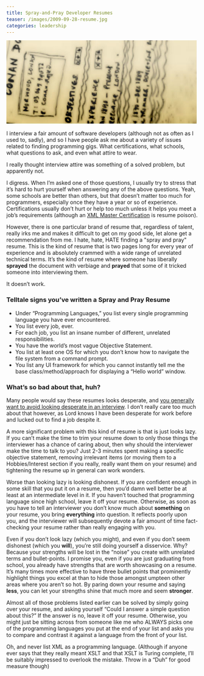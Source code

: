 ```yaml
---
title: Spray-and-Pray Developer Resumes
teaser: /images/2009-09-28-resume.jpg
categories: leadership
---
```


![](/images/2009-09-28-resume.jpg)

I interview a fair amount of software developers (although not as often as I used to, sadly), and so I have people ask me about a variety of issues related to finding programming gigs. What certifications, what schools, what questions to ask, and even what attire to wear.

I really thought interview attire was something of a solved problem, but apparently not.

I digress. When I’m asked one of those questions, I usually try to stress that it’s hard to hurt yourself when answering any of the above questions. Yeah, some schools are better than others, but that doesn’t matter too much for programmers, especially once they have a year or so of experience. Certifications usually don’t hurt or help too much unless it helps you meet a job’s requirements (although an [XML Master Certification](http://www.xmlmaster.org/en/) is resume poison).

However, there is one particular brand of resume that, regardless of talent, really irks me and makes it difficult to get on my good side, let alone get a recommendation from me. I hate, hate, HATE finding a "spray and pray" resume. This is the kind of resume that is two pages long for every year of experience and is absolutely crammed with a wide range of unrelated technical terms. It’s the kind of resume where someone has liberally **sprayed** the document with verbiage and **prayed** that some of it tricked someone into interviewing them.

It doesn’t work.

### Telltale signs you’ve written a Spray and Pray Resume
* Under “Programming Languages,” you list every single programming language you have ever encountered.
* You list every job, ever.
* For each job, you list an insane number of different, unrelated responsibilities.
* You have the world’s most vague Objective Statement.
* You list at least one OS for which you don’t know how to navigate the file system from a command prompt.
* You list any UI framework for which you cannot instantly tell me the base class/method/approach for displaying a “Hello world” window.

### What’s so bad about that, huh?
Many people would say these resumes looks desperate, and [you generally want to avoid looking desperate in an interview](http://lindsayolson.com/what-not-to-say-or-do-in-an-interview-part-2-by-stephanie-lloyd/). I don’t really care too much about that however, as Lord knows I have been desperate for work before and lucked out to find a job despite it.

A more significant problem with this kind of resume is that is just looks lazy. If you can’t make the time to trim your resume down to only those things the interviewer has a chance of caring about, then why should the interviewer make the time to talk to you? Just 2-3 minutes spent making a specific objective statement, removing irrelevant items (or moving them to a Hobbies/Interest section if you really, really want them on your resume) and tightening the resume up in general can work wonders.

Worse than looking lazy is looking dishonest. If you are confident enough in some skill that you put it on a resume, then you’d damn well better be at least at an intermediate level in it. If you haven’t touched that programming language since high school, leave it off your resume. Otherwise, as soon as you have to tell an interviewer you don’t know much about **something** on your resume, you bring **everything** into question. It reflects poorly upon you, and the interviewer will subsequently devote a fair amount of time fact-checking your resume rather than really engaging with you.

Even if you don’t look lazy (which you might), and even if you don’t seem dishonest (which you **will**), you’re still doing yourself a disservice. Why? Because your strengths will be lost in the “noise” you create with unrelated terms and bullet-points. I promise you, even if you are just graduating from school, you already have strengths that are worth showcasing on a resume. It’s many times more effective to have three bullet points that prominently highlight things you excel at than to hide those amongst umpteen other areas where you aren’t so hot. By paring down your resume and saying **less**, you can let your strengths shine that much more and seem **stronger**.

Almost all of those problems listed earlier can be solved by simply going over your resume, and asking yourself “Could I answer a simple question about this?” If the answer is no, leave it off your resume. Otherwise, you might just be sitting across from someone like me who ALWAYS picks one of the programming languages you put at the end of your list and asks you to compare and contrast it against a language from the front of your list.

Oh, and never list XML as a programming language. (Although if anyone ever says that they really meant XSLT and that XSLT is Turing complete, I’ll be suitably impressed to overlook the mistake. Throw in a “Duh” for good measure though)